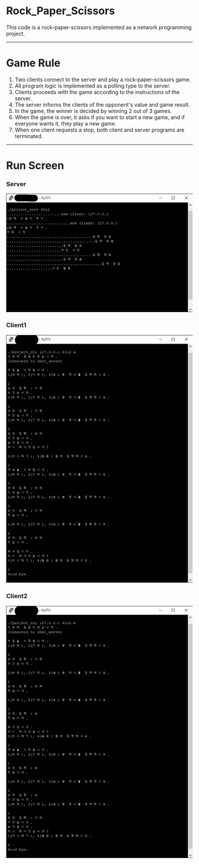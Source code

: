 # Rock_Paper_Scissors

This code is a rock-paper-scissors implemented as a network programming project.

---

# Game Rule

1. Two clients connect to the server and play a rock-paper-scissors game.
1. All program logic is implemented as a polling type to the server.
1. Clients proceeds with the game according to the instructions of the server.
1. The server informs the clients of the opponent's value and game result.
1. In the game, the winner is decided by winning 2 out of 3 games.
1. When the game is over, it asks if you want to start a new game, and if everyone wants it, they play a new game.
1. When one client requests a stop, both client and server programs are terminated.

---

# Run Screen

### Server

![img](https://github.com/ddingz/Rock_Paper_Scissors/blob/main/img/server.jpg "serverImg")

### Client1

![img](https://github.com/ddingz/Rock_Paper_Scissors/blob/main/img/client1.jpg "client1Img")

### Client2

![img](https://github.com/ddingz/Rock_Paper_Scissors/blob/main/img/client2.jpg "client2Img")
